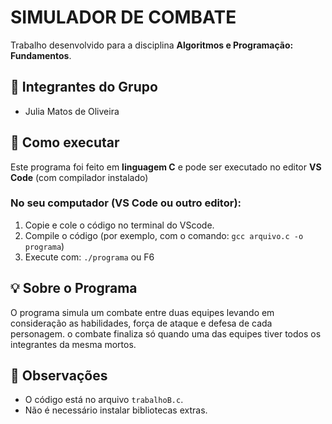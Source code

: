 # SIMULADOR DE COMBATE

Trabalho desenvolvido para a disciplina **Algoritmos e Programação: Fundamentos**.


## 👥 Integrantes do Grupo

- Julia Matos de Oliveira


## 🚀 Como executar 

Este programa foi feito em **linguagem C** e pode ser executado no editor **VS Code** (com compilador instalado)

### No seu computador (VS Code ou outro editor):

1. Copie e cole o código no terminal do VScode.
2. Compile o código (por exemplo, com o comando: `gcc arquivo.c -o programa`)
3. Execute com: `./programa` ou F6


## 💡 Sobre o Programa

O programa simula um combate entre duas equipes levando em consideração as habilidades, força de ataque e defesa de cada personagem.
o combate finaliza só quando uma das equipes tiver todos os integrantes da mesma mortos. 


## 📌 Observações

- O código está no arquivo `trabalhoB.c`.
- Não é necessário instalar bibliotecas extras.

